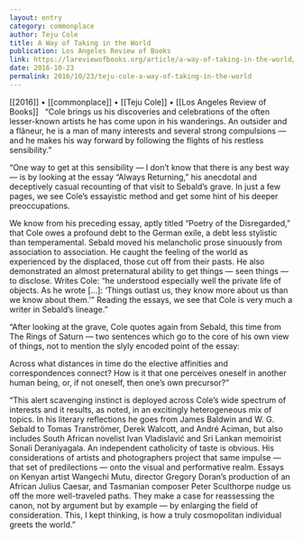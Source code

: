 ```yaml
---
layout: entry
category: commonplace
author: Teju Cole
title: A Way of Taking in the World
publication: Los Angeles Review of Books
link: https://lareviewofbooks.org/article/a-way-of-taking-in-the-world/
date: 2016-10-23
permalink: 2016/10/23/teju-cole-a-way-of-taking-in-the-world
---
```


[[2016]] • [[commonplace]] • [[Teju Cole]] • [[Los Angeles Review of Books]]
 
“Cole brings us his discoveries and celebrations of the often lesser-known artists he has come upon in his wanderings. An outsider and a flâneur, he is a man of many interests and several strong compulsions — and he makes his way forward by following the flights of his restless sensibility.”

“One way to get at this sensibility — I don’t know that there is any best way — is by looking at the essay “Always Returning,” his anecdotal and deceptively casual recounting of that visit to Sebald’s grave. In just a few pages, we see Cole’s essayistic method and get some hint of his deeper preoccupations.

We know from his preceding essay, aptly titled “Poetry of the Disregarded,” that Cole owes a profound debt to the German exile, a debt less stylistic than temperamental. Sebald moved his melancholic prose sinuously from association to association. He caught the feeling of the world as experienced by the displaced, those cut off from their pasts. He also demonstrated an almost preternatural ability to get things — seen things — to disclose. Writes Cole: “he understood especially well the private life of objects. As he wrote […]: ‘Things outlast us, they know more about us than we know about them.’” Reading the essays, we see that Cole is very much a writer in Sebald’s lineage.”

“After looking at the grave, Cole quotes again from Sebald, this time from The Rings of Saturn — two sentences which go to the core of his own view of things, not to mention the slyly encoded point of the essay:

Across what distances in time do the elective affinities and correspondences connect? How is it that one perceives oneself in another human being, or, if not oneself, then one’s own precursor?”

“This alert scavenging instinct is deployed across Cole’s wide spectrum of interests and it results, as noted, in an excitingly heterogeneous mix of topics. In his literary reflections he goes from James Baldwin and W. G. Sebald to Tomas Tranströmer, Derek Walcott, and André Aciman, but also includes South African novelist Ivan Vladislavić and Sri Lankan memoirist Sonali Deraniyagala. An independent catholicity of taste is obvious. His considerations of artists and photographers project that same impulse — that set of predilections — onto the visual and performative realm. Essays on Kenyan artist Wangechi Mutu, director Gregory Doran’s production of an African Julius Caesar, and Tasmanian composer Peter Sculthorpe nudge us off the more well-traveled paths. They make a case for reassessing the canon, not by argument but by example — by enlarging the field of consideration. This, I kept thinking, is how a truly cosmopolitan individual greets the world.”


